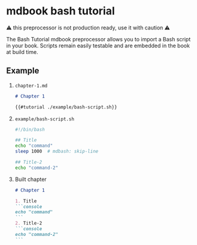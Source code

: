 # mdbook bash tutorial

⚠️ this preprocessor is not production ready, use it with caution ⚠️

The Bash Tutorial mdbook preprocessor allows you to import a Bash script in your book.
Scripts remain easily testable and are embedded in the book at build time.

## Example

1. `chapter-1.md`
    ```markdown
    # Chapter 1

    {{#tutorial ./example/bash-script.sh}}
    ```
1. `example/bash-script.sh`
    ```bash
    #!/bin/bash

    ## Title
    echo "command"
    sleep 1000  # mdbash: skip-line

    ## Title-2
    echo "command-2"
    ```
1. Built chapter
    ````markdown
    # Chapter 1

    1. Title
    ```console
    echo "command"
    ```
    2. Title-2
    ```console
    echo "command-2"
    ```
    ````

